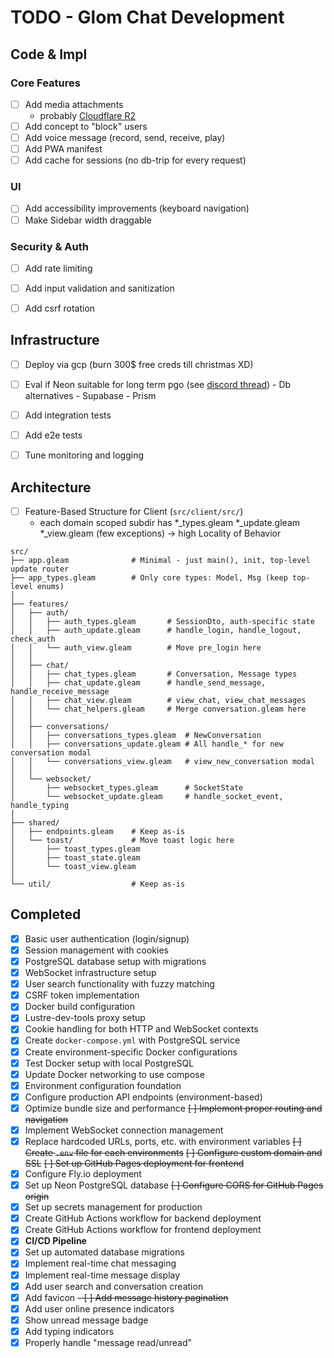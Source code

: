 # TODO - Glom Chat Development


## Code & Impl

### Core Features
- [ ] Add media attachments
    - probably [Cloudflare R2](https://www.cloudflare.com/en-gb/developer-platform/products/r2/)
- [ ] Add concept to "block" users
- [ ] Add voice message (record, send, receive, play)
- [ ] Add PWA manifest
- [ ] Add cache for sessions (no db-trip for every request)

### UI
- [ ] Add accessibility improvements (keyboard navigation)
- [ ] Make Sidebar width draggable

### Security & Auth
- [ ] Add rate limiting
- [ ] Add input validation and sanitization
- [ ] Add csrf rotation


## Infrastructure

- [ ] Deploy via gcp (burn 300$ free creds till christmas XD)
- [ ] Eval if Neon suitable for long term pgo (see [discord thread](https://discord.com/channels/768594524158427167/1417525313591574528))
        - Db alternatives
            - Supabase
            - Prism
- [ ] Add integration tests
- [ ] Add e2e tests
- [ ] Tune monitoring and logging


## Architecture

- [ ] Feature-Based Structure for Client (`src/client/src/`)
    - each domain scoped subdir has *_types.gleam *_update.gleam *_view.gleam (few exceptions) -> high Locality of Behavior 
```
src/
├── app.gleam              # Minimal - just main(), init, top-level update router
├── app_types.gleam        # Only core types: Model, Msg (keep top-level enums)
│
├── features/
│   ├── auth/
│   │   ├── auth_types.gleam       # SessionDto, auth-specific state
│   │   ├── auth_update.gleam      # handle_login, handle_logout, check_auth
│   │   └── auth_view.gleam        # Move pre_login here
│   │
│   ├── chat/
│   │   ├── chat_types.gleam       # Conversation, Message types
│   │   ├── chat_update.gleam      # handle_send_message, handle_receive_message
│   │   ├── chat_view.gleam        # view_chat, view_chat_messages
│   │   └── chat_helpers.gleam     # Merge conversation.gleam here
│   │
│   ├── conversations/
│   │   ├── conversations_types.gleam  # NewConversation
│   │   ├── conversations_update.gleam # All handle_* for new conversation modal
│   │   └── conversations_view.gleam   # view_new_conversation modal
│   │
│   └── websocket/
│       ├── websocket_types.gleam      # SocketState
│       └── websocket_update.gleam     # handle_socket_event, handle_typing
│
├── shared/
│   ├── endpoints.gleam    # Keep as-is
│   └── toast/             # Move toast logic here
│       ├── toast_types.gleam
│       ├── toast_state.gleam
│       └── toast_view.gleam
│
└── util/                  # Keep as-is
```


## Completed

- [x] Basic user authentication (login/signup)
- [x] Session management with cookies
- [x] PostgreSQL database setup with migrations
- [x] WebSocket infrastructure setup
- [x] User search functionality with fuzzy matching
- [x] CSRF token implementation
- [x] Docker build configuration
- [x] Lustre-dev-tools proxy setup
- [x] Cookie handling for both HTTP and WebSocket contexts
- [x] Create `docker-compose.yml` with PostgreSQL service
- [x] Create environment-specific Docker configurations
- [x] Test Docker setup with local PostgreSQL
- [x] Update Docker networking to use compose
- [x] Environment configuration foundation
- [x] Configure production API endpoints (environment-based)
- [x] Optimize bundle size and performance
~~[ ] Implement proper routing and navigation~~
- [x] Implement WebSocket connection management
- [x] Replace hardcoded URLs, ports, etc. with environment variables
~~[ ] Create `.env` file for each environments~~
~~[ ] Configure custom domain and SSL~~
~~[ ] Set up GitHub Pages deployment for frontend~~
- [x] Configure Fly.io deployment
- [x] Set up Neon PostgreSQL database
~~[ ] Configure CORS for GitHub Pages origin~~
- [x] Set up secrets management for production
- [x] Create GitHub Actions workflow for backend deployment
- [x] Create GitHub Actions workflow for frontend deployment
- [x] **CI/CD Pipeline**
- [x] Set up automated database migrations
- [x] Implement real-time chat messaging
- [x] Implement real-time message display
- [x] Add user search and conversation creation
- [x] Add favicon
~~- [ ] Add message history pagination~~
- [x] Add user online presence indicators
- [x] Show unread message badge
- [x] Add typing indicators
- [x] Properly handle "message read/unread"
